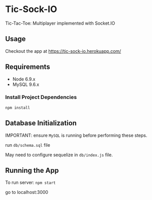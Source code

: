# Tic-Sock-IO
Tic-Tac-Toe: Multiplayer implemented with Socket.IO

## Usage

Checkout the app at https://tic-sock-io.herokuapp.com/

## Requirements

- Node 6.9.x
- MySQL 9.6.x

### Install Project Dependencies

```
npm install
```

## Database Initialization

IMPORTANT: ensure `MySQL` is running before performing these steps.

run `db/schema.sql` file

May need to configure sequelize in `db/index.js` file.

## Running the App

To run server: `npm start`

go to localhost:3000
